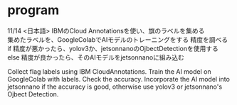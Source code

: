 # program
11/14
<日本語>
IBMのCloud Annotationsを使い、旗のラベルを集める<br>
集めたラベルを、GoogleColabでAIモデルのトレーニングをする
精度を調べる
if 精度が悪かったら、yolov3か、jetsonnanoのOjbectDetectionを使用する
else 精度が良かったら、そのAIモデルをjetsonnanoに組み込む

<English>
Collect flag labels using IBM CloudAnnotations.
Train the AI model on GoogleColab with labels.
Check the accuracy.
Incorporate the AI model into jetsonnano if the accuracy is good, otherwise use yolov3 or jetsonnano's Ojbect Detection.

